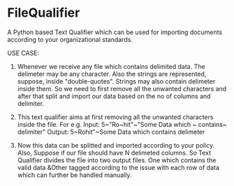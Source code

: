 # FileQualifier

A Python based Text Qualifier which can be used for importing documents according to your organizational standards.

USE CASE:

1) Whenever we receive any file which contains delimited data. The delimeter may be any character. 
   Also the strings are represented, suppose, inside "double-quotes".
   Strings may also contain delimeter inside them. So we need to first remove all the unwanted characters and after that
   split and import our data based on the no of columns and delimiter.

2) This text qualifier aims at first removing all the unwanted characters inside the file.
   For e.g. Input:  5~"Ro~hit"~"Some Data which ~ contains~ delimiter"
            Output: 5~Rohit"~Some Data which contains delimeter
            
3)  Now this data can be splitted and imported according to your policy.
    Also, Suppose if our file should have N delimeted columns.
    So Text Qualifier divides the file into two output files. One which contains the valid 
    data &Other tagged according to the issue with each row of data which can further be handled manually.
    
    
    
